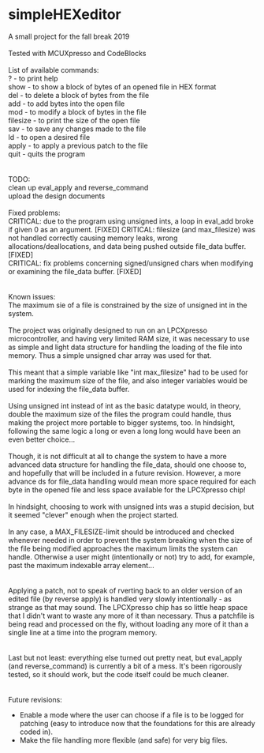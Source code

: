 # simpleHEXeditor
A small project for the fall break 2019
<br>
<br>
Tested with MCUXpresso and CodeBlocks
<br>
<br>
List of available commands:
<br>
?        - to print help<br>
show     - to show a block of bytes of an opened file in HEX format<br>
del      - to delete a block of bytes from the file<br>
add      - to add bytes into the open file<br>
mod      - to modify a block of bytes in the file<br>
filesize - to print the size of the open file<br>
sav      - to save any changes made to the file<br>
ld       - to open a desired file<br>
apply    - to apply a previous patch to the file<br>
quit     - quits the program<br>
<br>
<br>
TODO:
<br>
clean up eval_apply and reverse_command<br>
upload the design documents<br>
<br>
Fixed problems:<br>
CRITICAL: due to the program using unsigned ints, a loop in eval_add broke if given 0 as an argument. [FIXED]
CRITICAL: filesize (and max_filesize) was not handled correctly causing memory leaks, wrong allocations/deallocations,
and data being pushed outside file_data buffer. [FIXED]<br>
CRITICAL: fix problems concerning signed/unsigned chars when modifying or examining the file_data buffer. [FIXED]<br>
<br>
<br>
Known issues:<br>
The maximum sie of a file is constrained by the size of unsigned int in the system.<br>
<br>
The project was originally designed to run on an LPCXpresso microcontroller, and having very limited RAM size, it was necessary to use as simple and light data structure for handling the loading of the file into memory. Thus a simple unsigned char array was used for that.<br>
<br>
This meant that a simple variable like "int max_filesize" had to be used for marking the maximum size of the file, and also integer variables would be used for indexing the file_data buffer.<br>
<br>
Using unsigned int instead of int as the basic datatype would, in theory, double the maximum size of the files the program could handle, thus making the project more portable to bigger systems, too. In hindsight, following the same logic a long or even a long long would have been an even better choice...<br>
<br>
Though, it is not difficult at all to change the system to have a more advanced data structure for handling the file_data, should one choose to, and hopefully that will be included in a future revision. However, a more advance ds for file_data handling would mean more space required for each byte in the opened file and less space available for the LPCXpresso chip!<br>
<br>
In hindsight, choosing to work with unsigned ints was a stupid decision, but it seemed "clever" enough when the project started.<br>
<br>
In any case, a MAX_FILESIZE-limit should be introduced and checked whenever needed in order to prevent the system breaking when the size of the file being modified approaches the maximum limits the system can handle. Otherwise a user might (intentionally or not) try to add, for example, past the maximum indexable array element...<br>
<br>
<br>
Applying a patch, not to speak of rverting back to an older version of an edited file (by reverse apply) is handled very slowly intentionally - as strange as that may sound. The LPCXpresso chip has so little heap space that I didn't want to waste any more of it than necessary. Thus a patchfile is being read and processed on the fly, without loading any more of it than a single line at a time into the program memory.<br>
<br>
<br>
Last but not least: everything else turned out pretty neat, but eval_apply (and reverse_command) is currently a bit of a mess. It's been rigorously tested, so it should work, but the code itself could be much cleaner.<br>
<br>
<br>
Future revisions:<br>
* Enable a mode where the user can choose if a file is to be logged for patching (easy to introduce now that the foundations for this are already coded in).<br>
* Make the file handling more flexible (and safe) for very big files. 
